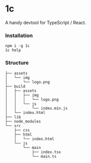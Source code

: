 # 1c

A handy devtool for TypeScript / React.

### Installation

```
npm i -g 1c
1c help
```

### Structure

```
├── assets
│   └── img
│       └── logo.png
├── build
│   ├── assets
│   │   ├── img
│   │   │   └── logo.png
│   │   └── js
│   │       └── index.min.js
│   └── index.html
├── lib
├── node_modules
└── src
    ├── css
    ├── html
    │   └── index.html
    └── js
        └── main
            ├── index.tsx
            └── main.ts
```